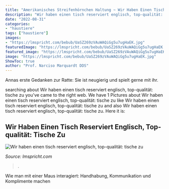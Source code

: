 ```yaml
---
title: "Amerikanisches Streifenhörnchen Haltung ~ Wir Haben Einen Tisch Reserviert Englisch, Top-qualität: Tische Zu"
description: "Wir haben einen tisch reserviert englisch, top-qualität: tische zu"
date: "2022-08-31"
categories:
- "haustiere"
tags: ["haustiere"]
images:
- "https://lmspricht.com/bebub/UaSZ269zVAuWAQiGg5u7ugHaEK.jpg"
featuredImage: "https://lmspricht.com/bebub/UaSZ269zVAuWAQiGg5u7ugHaEK.jpg"
featured_image: "https://lmspricht.com/bebub/UaSZ269zVAuWAQiGg5u7ugHaEK.jpg"
image: "https://lmspricht.com/bebub/UaSZ269zVAuWAQiGg5u7ugHaEK.jpg"
ShowToc: true
author: "Prof. Narciso Marquardt DDS"
---
```



Annas erste Gedanken zur Ratte: Sie ist neugierig und spielt gerne mit ihr.

	

		
searching about Wir haben einen tisch reserviert englisch, top-qualität: tische zu you've came to the right web. We have 1 Pictures about Wir haben einen tisch reserviert englisch, top-qualität: tische zu like Wir haben einen tisch reserviert englisch, top-qualität: tische zu and also Wir haben einen tisch reserviert englisch, top-qualität: tische zu. Here it is:
		
    
## Wir Haben Einen Tisch Reserviert Englisch, Top-qualität: Tische Zu

<img loading=lazy src="https://lmspricht.com/bebub/UaSZ269zVAuWAQiGg5u7ugHaEK.jpg" onerror="this.onerror=null;this.src='https://tse1.mm.bing.net/th?id=OIP.k-ym7ICfTXFGmNjJRH4BqgAAAA&amp;pid=15.1';" alt="Wir haben einen tisch reserviert englisch, top-qualität: tische zu">

_Source: lmspricht.com_

>. 

	

Wie man mit einer Maus interagiert: Handhabung, Kommunikation und Komplimente machen

